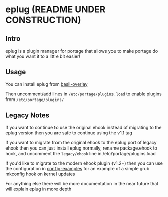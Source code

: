 # eplug (README UNDER CONSTRUCTION)
## Intro
eplug is a plugin manager for portage that allows you to make portage do what you want it to a little bit easier!

## Usage
You can install eplug from [basil-overlay](https://codeberg.org/BasilBasil/basil-overlay)

Then uncomment/add lines in `/etc/portage/plugins.load` to enable plugins from `/etc/portage/plugins/`

## Legacy Notes
If you want to continue to use the original ehook instead of migrating to the eplug version then you are safe to continue using the v1.1 tag

If you want to migrate from the original ehook to the eplug port of legacy ehook then you can just install eplug normally, rename package.ehook to hook, and uncomment the `legacy/ehook` line in /etc/portage/plugins.load

If you'd like to migrate to the modern ehook plugin (v1.2+) then you can use the configuration in [config-examples](./config-examples/plugin_ehook) for an example of a simple grub mkconfig hook on kernel updates

For anything else there will be more documentation in the near future that will explain eplug in more depth
